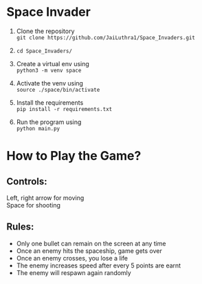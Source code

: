 # Space Invader

1. Clone the repository <br>
`git clone https://github.com/JaiLuthra1/Space_Invaders.git`

2. `cd Space_Invaders/`

3. Create a virtual env using <br>
`python3 -m venv space`

4. Activate the venv using <br>
`source ./space/bin/activate`

5. Install the requirements <br>
`pip install -r requirements.txt`

6. Run the program using <br>
`python main.py`


# How to Play the Game?

## Controls:

Left, right arrow for moving <br>
Space for shooting

## Rules:

- Only one bullet can remain on the screen at any time <br>
- Once an enemy hits the spaceship, game gets over <br>
- Once an enemy crosses, you lose a life <br>
- The enemy increases speed after every 5 points are earnt <br>
- The enemy will respawn again randomly